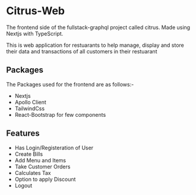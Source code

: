 # Citrus-Web

The frontend side of the fullstack-graphql project called citrus. Made using Nextjs with TypeScript.

This is web application for restuarants to help manage, display and store their data and transactions of all customers in their restuarant

## Packages
The Packages used for the frontend are as follows:-
- Nextjs
- Apollo Client
- TailwindCss
- React-Bootstrap for few components

## Features
- Has Login/Registeration of User
- Create Bills
- Add Menu and Items
- Take Customer Orders
- Calculates Tax
- Option to apply Discount
- Logout
